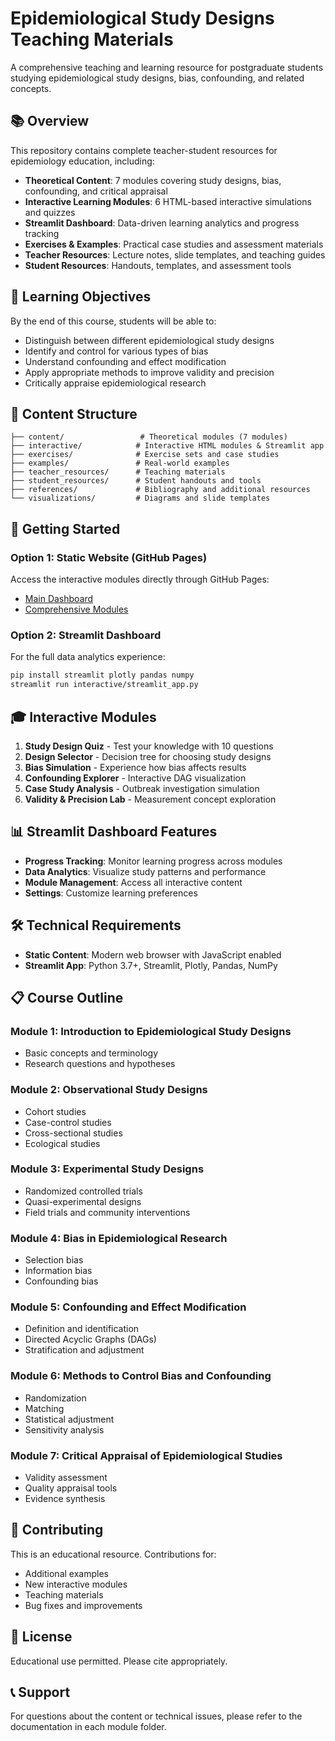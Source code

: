 # Epidemiological Study Designs Teaching Materials

A comprehensive teaching and learning resource for postgraduate students studying epidemiological study designs, bias, confounding, and related concepts.

## 📚 Overview

This repository contains complete teacher-student resources for epidemiology education, including:

- **Theoretical Content**: 7 modules covering study designs, bias, confounding, and critical appraisal
- **Interactive Learning Modules**: 6 HTML-based interactive simulations and quizzes
- **Streamlit Dashboard**: Data-driven learning analytics and progress tracking
- **Exercises & Examples**: Practical case studies and assessment materials
- **Teacher Resources**: Lecture notes, slide templates, and teaching guides
- **Student Resources**: Handouts, templates, and assessment tools

## 🎯 Learning Objectives

By the end of this course, students will be able to:
- Distinguish between different epidemiological study designs
- Identify and control for various types of bias
- Understand confounding and effect modification
- Apply appropriate methods to improve validity and precision
- Critically appraise epidemiological research

## 📖 Content Structure

```
├── content/                 # Theoretical modules (7 modules)
├── interactive/            # Interactive HTML modules & Streamlit app
├── exercises/              # Exercise sets and case studies
├── examples/               # Real-world examples
├── teacher_resources/      # Teaching materials
├── student_resources/      # Student handouts and tools
├── references/             # Bibliography and additional resources
└── visualizations/         # Diagrams and slide templates
```

## 🚀 Getting Started

### Option 1: Static Website (GitHub Pages)
Access the interactive modules directly through GitHub Pages:
- [Main Dashboard](https://YOUR_USERNAME.github.io/epidemiology-teaching-materials/interactive/dashboard.html)
- [Comprehensive Modules](https://YOUR_USERNAME.github.io/epidemiology-teaching-materials/interactive/comprehensive_modules.html)

### Option 2: Streamlit Dashboard
For the full data analytics experience:
```bash
pip install streamlit plotly pandas numpy
streamlit run interactive/streamlit_app.py
```

## 🎓 Interactive Modules

1. **Study Design Quiz** - Test your knowledge with 10 questions
2. **Design Selector** - Decision tree for choosing study designs
3. **Bias Simulation** - Experience how bias affects results
4. **Confounding Explorer** - Interactive DAG visualization
5. **Case Study Analysis** - Outbreak investigation simulation
6. **Validity & Precision Lab** - Measurement concept exploration

## 📊 Streamlit Dashboard Features

- **Progress Tracking**: Monitor learning progress across modules
- **Data Analytics**: Visualize study patterns and performance
- **Module Management**: Access all interactive content
- **Settings**: Customize learning preferences

## 🛠️ Technical Requirements

- **Static Content**: Modern web browser with JavaScript enabled
- **Streamlit App**: Python 3.7+, Streamlit, Plotly, Pandas, NumPy

## 📋 Course Outline

### Module 1: Introduction to Epidemiological Study Designs
- Basic concepts and terminology
- Research questions and hypotheses

### Module 2: Observational Study Designs
- Cohort studies
- Case-control studies
- Cross-sectional studies
- Ecological studies

### Module 3: Experimental Study Designs
- Randomized controlled trials
- Quasi-experimental designs
- Field trials and community interventions

### Module 4: Bias in Epidemiological Research
- Selection bias
- Information bias
- Confounding bias

### Module 5: Confounding and Effect Modification
- Definition and identification
- Directed Acyclic Graphs (DAGs)
- Stratification and adjustment

### Module 6: Methods to Control Bias and Confounding
- Randomization
- Matching
- Statistical adjustment
- Sensitivity analysis

### Module 7: Critical Appraisal of Epidemiological Studies
- Validity assessment
- Quality appraisal tools
- Evidence synthesis

## 🤝 Contributing

This is an educational resource. Contributions for:
- Additional examples
- New interactive modules
- Teaching materials
- Bug fixes and improvements

## 📄 License

Educational use permitted. Please cite appropriately.

## 📞 Support

For questions about the content or technical issues, please refer to the documentation in each module folder.
